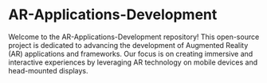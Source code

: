 # AR-Applications-Development
Welcome to the AR-Applications-Development repository! This open-source project is dedicated to advancing the development of Augmented Reality (AR) applications and frameworks. Our focus is on creating immersive and interactive experiences by leveraging AR technology on mobile devices and head-mounted displays.
